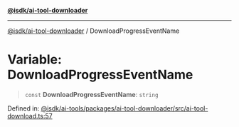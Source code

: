 [**@isdk/ai-tool-downloader**](../README.md)

***

[@isdk/ai-tool-downloader](../globals.md) / DownloadProgressEventName

# Variable: DownloadProgressEventName

> `const` **DownloadProgressEventName**: `string`

Defined in: [@isdk/ai-tools/packages/ai-tool-downloader/src/ai-tool-download.ts:57](https://github.com/isdk/ai-tool-download.js/blob/05bb53b628f06761f19ed5d6dbc02c381e992ef5/src/ai-tool-download.ts#L57)

